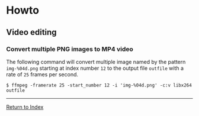 # Howto

## Video editing

### Convert multiple PNG images to MP4 video

The following command will convert multiple image named by the pattern `img-%04d.png` starting at index number `12` to the output file `outfile` with a rate of `25` frames per second.

```console
$ ffmpeg -framerate 25 -start_number 12 -i 'img-%04d.png' -c:v libx264 outfile
```

---
[Return to Index](../README.md)
